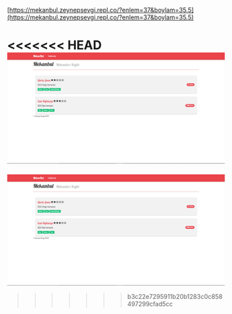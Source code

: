 [https://mekanbul.zeynepsevgi.repl.co/?enlem=37&boylam=35.5](https://mekanbul.zeynepsevgi.repl.co/?enlem=37&boylam=35.5)

<<<<<<< HEAD
![odev7ekranGoruntusu.PNG](/images/odev7EkranGoruntusu.png)
=======
![odev7EkranGoruntusu.PNG](/images/odev7ekranGoruntusu.PNG)
>>>>>>> b3c22e7295911b20b1283c0c858497299cfad5cc
